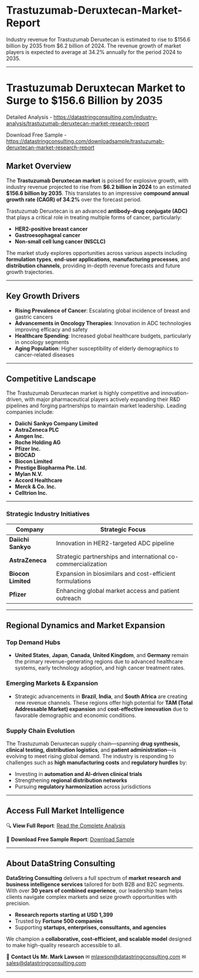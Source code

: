 # Trastuzumab-Deruxtecan-Market-Report

Industry revenue for Trastuzumab Deruxtecan is estimated to rise to $156.6 billion by 2035 from $6.2 billion of 2024. The revenue growth of market players is expected to average at 34.2% annually for the period 2024 to 2035.

---

# **Trastuzumab Deruxtecan Market to Surge to \$156.6 Billion by 2035**

Detailed Analysis - https://datastringconsulting.com/industry-analysis/trastuzumab-deruxtecan-market-research-report

Download Free Sample - https://datastringconsulting.com/downloadsample/trastuzumab-deruxtecan-market-research-report

## **Market Overview**

The **Trastuzumab Deruxtecan market** is poised for explosive growth, with industry revenue projected to rise from **\$6.2 billion in 2024** to an estimated **\$156.6 billion by 2035**. This translates to an impressive **compound annual growth rate (CAGR) of 34.2%** over the forecast period.

Trastuzumab Deruxtecan is an advanced **antibody-drug conjugate (ADC)** that plays a critical role in treating multiple forms of cancer, particularly:

* **HER2-positive breast cancer**
* **Gastroesophageal cancer**
* **Non-small cell lung cancer (NSCLC)**

The market study explores opportunities across various aspects including **formulation types**, **end-user applications**, **manufacturing processes**, and **distribution channels**, providing in-depth revenue forecasts and future growth trajectories.

---

## **Key Growth Drivers**

* **Rising Prevalence of Cancer**: Escalating global incidence of breast and gastric cancers
* **Advancements in Oncology Therapies**: Innovation in ADC technologies improving efficacy and safety
* **Healthcare Spending**: Increased global healthcare budgets, particularly in oncology segments
* **Aging Population**: Higher susceptibility of elderly demographics to cancer-related diseases

---

## **Competitive Landscape**

The Trastuzumab Deruxtecan market is highly competitive and innovation-driven, with major pharmaceutical players actively expanding their R\&D pipelines and forging partnerships to maintain market leadership. Leading companies include:

* **Daiichi Sankyo Company Limited**
* **AstraZeneca PLC**
* **Amgen Inc.**
* **Roche Holding AG**
* **Pfizer Inc.**
* **BIOCAD**
* **Biocon Limited**
* **Prestige Biopharma Pte. Ltd.**
* **Mylan N.V.**
* **Accord Healthcare**
* **Merck & Co. Inc.**
* **Celltrion Inc.**

---

### **Strategic Industry Initiatives**

| Company            | Strategic Focus                                               |
| ------------------ | ------------------------------------------------------------- |
| **Daiichi Sankyo** | Innovation in HER2-targeted ADC pipeline                      |
| **AstraZeneca**    | Strategic partnerships and international co-commercialization |
| **Biocon Limited** | Expansion in biosimilars and cost-efficient formulations      |
| **Pfizer**         | Enhancing global market access and patient outreach           |

---

## **Regional Dynamics and Market Expansion**

### **Top Demand Hubs**

* **United States**, **Japan**, **Canada**, **United Kingdom**, and **Germany** remain the primary revenue-generating regions due to advanced healthcare systems, early technology adoption, and high cancer treatment rates.

### **Emerging Markets & Expansion**

* Strategic advancements in **Brazil**, **India**, and **South Africa** are creating new revenue channels. These regions offer high potential for **TAM (Total Addressable Market) expansion** and **cost-effective innovation** due to favorable demographic and economic conditions.

### **Supply Chain Evolution**

The Trastuzumab Deruxtecan supply chain—spanning **drug synthesis, clinical testing, distribution logistics**, and **patient administration**—is evolving to meet rising global demand. The industry is responding to challenges such as **high manufacturing costs** and **regulatory hurdles** by:

* Investing in **automation and AI-driven clinical trials**
* Strengthening **regional distribution networks**
* Pursuing **regulatory harmonization** across jurisdictions

---

## **Access Full Market Intelligence**

🔍 **View Full Report**:
[Read the Complete Analysis](https://datastringconsulting.com/industry-analysis/trastuzumab-deruxtecan-market-research-report)

📄 **Download Free Sample Report**:
[Download Sample](https://datastringconsulting.com/downloadsample/trastuzumab-deruxtecan-market-research-report)

---

## **About DataString Consulting**

**DataString Consulting** delivers a full spectrum of **market research and business intelligence services** tailored for both B2B and B2C segments. With over **30 years of combined experience**, our leadership team helps clients navigate complex markets and seize growth opportunities with precision.

* **Research reports starting at USD 1,399**
* Trusted by **Fortune 500 companies**
* Supporting **startups, enterprises, consultants, and agencies**

We champion a **collaborative, cost-efficient, and scalable model** designed to make high-quality research accessible to all.

📩 **Contact Us**
**Mr. Mark Lawson**
✉ [mlawson@datastringconsulting.com](mailto:mlawson@datastringconsulting.com)
✉ [sales@datastringconsulting.com](mailto:sales@datastringconsulting.com)

---
